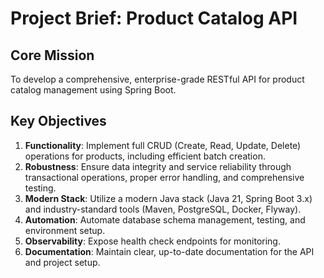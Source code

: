 # Project Brief: Product Catalog API

## Core Mission
To develop a comprehensive, enterprise-grade RESTful API for product catalog management using Spring Boot.

## Key Objectives
1.  **Functionality**: Implement full CRUD (Create, Read, Update, Delete) operations for products, including efficient batch creation.
2.  **Robustness**: Ensure data integrity and service reliability through transactional operations, proper error handling, and comprehensive testing.
3.  **Modern Stack**: Utilize a modern Java stack (Java 21, Spring Boot 3.x) and industry-standard tools (Maven, PostgreSQL, Docker, Flyway).
4.  **Automation**: Automate database schema management, testing, and environment setup.
5.  **Observability**: Expose health check endpoints for monitoring.
6.  **Documentation**: Maintain clear, up-to-date documentation for the API and project setup.
